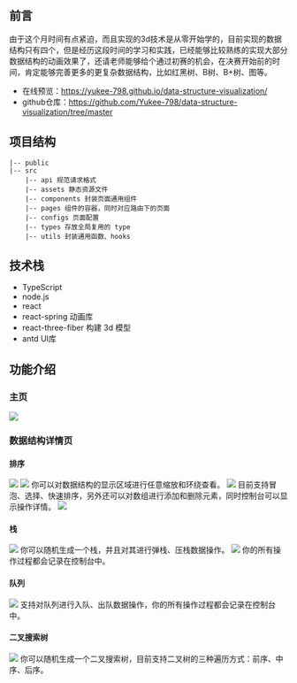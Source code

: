 ## 前言
由于这个月时间有点紧迫，而且实现的3d技术是从零开始学的，目前实现的数据结构只有四个，但是经历这段时间的学习和实践，已经能够比较熟练的实现大部分数据结构的动画效果了，还请老师能够给个通过初赛的机会，在决赛开始前的时间，肯定能够完善更多的更复杂数据结构，比如红黑树、B树、B+树、图等。

* 在线预览：https://yukee-798.github.io/data-structure-visualization/
* github仓库：https://github.com/Yukee-798/data-structure-visualization/tree/master

## 项目结构
```
|-- public
|-- src
    |-- api 规范请求格式
    |-- assets 静态资源文件
    |-- components 封装页面通用组件
    |-- pages 组件的容器，同时对应路由下的页面
    |-- configs 页面配置
    |-- types 存放全局复用的 type
    |-- utils 封装通用函数、hooks
```

## 技术栈
* TypeScript
* node.js
* react
* react-spring 动画库
* react-three-fiber 构建 3d 模型
* antd UI库

## 功能介绍

### 主页
![](https://tva1.sinaimg.cn/large/008i3skNgy1gqtq893nbrj32520rqtzx.jpg)

### 数据结构详情页
#### 排序
![](https://tva1.sinaimg.cn/large/008i3skNgy1gqtqbjv6o7j31is0u07fx.jpg)
![](https://tva1.sinaimg.cn/large/008i3skNgy1gqtqgohc7uj31lb0u07gq.jpg)
你可以对数据结构的显示区域进行任意缩放和环绕查看。
![](https://tva1.sinaimg.cn/large/008i3skNgy1gqtqaxekhgj31ir0u0k29.jpg)
目前支持冒泡、选择、快速排序，另外还可以对数组进行添加和删除元素，同时控制台可以显示操作详情。
![](https://tva1.sinaimg.cn/large/008i3skNgy1gqtqev11hej312a0c6jsf.jpg)

#### 栈
![](https://tva1.sinaimg.cn/large/008i3skNgy1gqtqh87t4oj31j40u0dof.jpg)
你可以随机生成一个栈，并且对其进行弹栈、压栈数据操作。
![](https://tva1.sinaimg.cn/large/008i3skNgy1gqtqi3vuyoj31il0u0gut.jpg)
你的所有操作过程都会记录在控制台中。

#### 队列
![](https://tva1.sinaimg.cn/large/008i3skNgy1gqtqixwt7oj31jj0u0dnp.jpg)
支持对队列进行入队、出队数据操作，你的所有操作过程都会记录在控制台中。

#### 二叉搜索树
![](https://tva1.sinaimg.cn/large/008i3skNgy1gqtqkcztvwj31i00u0dpl.jpg)
你可以随机生成一个二叉搜索树，目前支持二叉树的三种遍历方式：前序、中序、后序。

